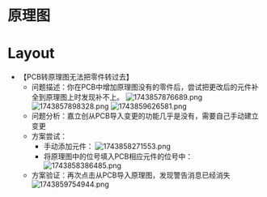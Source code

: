 # 原理图


# Layout
- 【PCB转原理图无法把零件转过去】
	- 问题描述：你在PCB中增加原理图没有的零件后，尝试把更改后的元件补全到原理图上时发现补不上。
		![1743857876689.png](https://www.helloimg.com/i/2025/04/05/67f1283b9bf02.png)
		![1743857898328.png](https://www.helloimg.com/i/2025/04/05/67f128495db95.png)
		![1743859626581.png](https://www.helloimg.com/i/2025/04/05/67f12f0b1c6e9.png)
	- 问题分析：嘉立创从PCB导入变更的功能几乎是没有，需要自己手动建立变更
	- 方案尝试：
		- 手动添加元件：
		 ![1743858271553.png](https://www.helloimg.com/i/2025/04/05/67f12a306c534.png)
		- 将原理图中的位号填入PCB相应元件的位号中：
		 ![1743858386485.png](https://www.helloimg.com/i/2025/04/05/67f12a3e5addb.png)
	- 方案验证：再次点击从PCB导入原理图，发现警告消息已经消失
		![1743859754944.png](https://www.helloimg.com/i/2025/04/05/67f12f8904eee.png)
